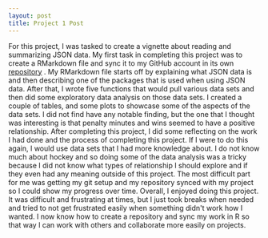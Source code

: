 ```yaml
---
layout: post
title: Project 1 Post
---
```


For this project, I was tasked to create a vignette about reading and summarizing JSON data. My first task in completing this project was to create a RMarkdown file and sync it to my GitHub account in its own [repository](https://github.com/Rmcolonn/Project-1) . My RMarkdown file starts off by explaining what JSON data is and then describing one of the packages that is used when using JSON data. After that, I wrote five functions that would pull various data sets and then did some exploratory data analysis on those data sets. I created a couple of tables, and some plots to showcase some of the aspects of the data sets. I did not find have any notable finding, but the one that I thought was interesting is that penalty minutes and wins seemed to have a positive relationship. After completing this project, I did some reflecting on the work I had done and the process of completing this project. If I were to do this again, I would use data sets that I had more knowledge about. I do not know much about hockey and so doing some of the data analysis was a tricky because I did not know what types of relationship I should explore and if they even had any meaning outside of this project. The most difficult part for me was getting my git setup and my repository synced with my project so I could show my progress over time. Overall, I enjoyed doing this project. It was difficult and frustrating at times, but I just took breaks when needed and tried to not get frustrated easily when something didn't work how I wanted. I now know how to create a repository and sync my work in R so that way I can work with others and collaborate more easily on projects. 

